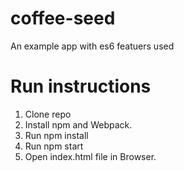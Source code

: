 # coffee-seed
An example app with es6 featuers used

# Run instructions
1. Clone repo
2. Install npm and Webpack.
3. Run npm install
4. Run npm start
5. Open index.html file in Browser.

